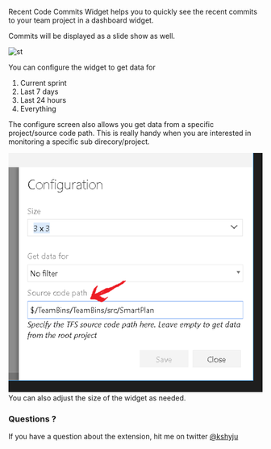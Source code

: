 Recent Code Commits Widget helps you to quickly see the recent commits to  your team project in a dashboard widget.

Commits will be displayed as a slide show as well.


![st](https://kshyju.gallerycdn.vsassets.io/extensions/kshyju/recentcodecommitsext/1.1.8/1481733819715/Microsoft.VisualStudio.Services.Screenshots.1)



You can configure the widget to get data for 

1. Current sprint
2. Last 7 days
3. Last 24 hours
4. Everything 

The configure screen also allows you get data from a specific project/source code path. This is really handy when you are interested in monitoring a specific sub direcory/project.

![Configure project path](img/config-sourcepath.png)
You can also adjust the size of the widget as needed.

### Questions ? 

If you have a question about the extension, hit me on twitter [@kshyju](https://www.twitter.com/kshyju) 
